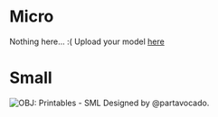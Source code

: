 # Micro
Nothing here... :(
Upload your model [here](https://forms.gle/gXoELsT72TXX1yXS9)
# Small
![OBJ: Printables - SML](https://media.printables.com/media/prints/1012712/images/7697197_40541ef2-53c9-45b9-84d5-f6b58cb7ffd3_2ff03406-a4b2-497b-9424-d6b051398c57/thumbs/inside/426x240/png/screenshot-2024-09-19-at-193504.webp) Designed by @partavocado. 

